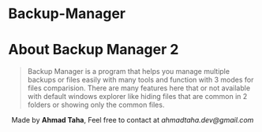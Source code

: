 # Backup-Manager

<h1>About Backup Manager 2</h1>

<blockquote>Backup Manager is a program that helps you manage multiple backups or files easily with many tools and function with 3 modes for files comparision. There are many features here that or not available with default windows explorer like hiding files that are common in 2 folders or showing only the common files. </blockquote>


<center>Made by <b>Ahmad Taha</b>, Feel free to contact at <i>ahmadtaha.dev@gmail.com</i></center>
